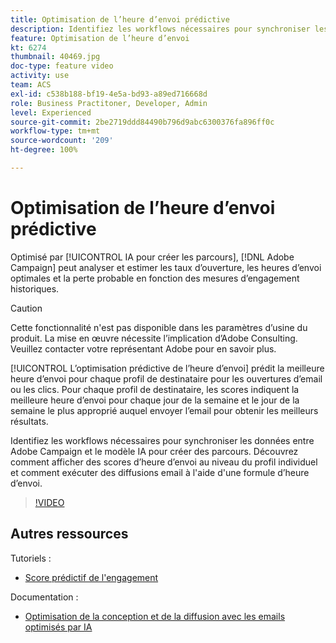 ```yaml
---
title: Optimisation de l’heure d’envoi prédictive
description: Identifiez les workflows nécessaires pour synchroniser les données entre Adobe Campaign et le modèle IA pour créer des parcours. Découvrez comment afficher des scores d’heure d’envoi au niveau du profil individuel et comment exécuter des diffusions email à l'aide d'une formule d’heure d’envoi.
feature: Optimisation de l’heure d’envoi
kt: 6274
thumbnail: 40469.jpg
doc-type: feature video
activity: use
team: ACS
exl-id: c538b188-bf19-4e5a-bd93-a89ed716668d
role: Business Practitoner, Developer, Admin
level: Experienced
source-git-commit: 2be2719ddd84490b796d9abc6300376fa896ff0c
workflow-type: tm+mt
source-wordcount: '209'
ht-degree: 100%

---
```


# Optimisation de l’heure d’envoi prédictive

Optimisé par [!UICONTROL IA pour créer les parcours], [!DNL Adobe Campaign] peut analyser et estimer les taux d’ouverture, les heures d’envoi optimales et la perte probable en fonction des mesures d’engagement historiques.

>[!CAUTION]
>Cette fonctionnalité n&#39;est pas disponible dans les paramètres d’usine du produit. La mise en œuvre nécessite l’implication d’Adobe Consulting. Veuillez contacter votre représentant Adobe pour en savoir plus.

[!UICONTROL L’optimisation prédictive de l’heure d’envoi] prédit la meilleure heure d’envoi pour chaque profil de destinataire pour les ouvertures d’email ou les clics. Pour chaque profil de destinataire, les scores indiquent la meilleure heure d’envoi pour chaque jour de la semaine et le jour de la semaine le plus approprié auquel envoyer l’email pour obtenir les meilleurs résultats.

Identifiez les workflows nécessaires pour synchroniser les données entre Adobe Campaign et le modèle IA pour créer des parcours. Découvrez comment afficher des scores d’heure d’envoi au niveau du profil individuel et comment exécuter des diffusions email à l&#39;aide d&#39;une formule d’heure d’envoi.

>[!VIDEO](https://video.tv.adobe.com/v/40469?quality=12)

## Autres ressources

Tutoriels :

* [Score prédictif de l&#39;engagement](predictive-engagement-scoring.md)

Documentation :

* [Optimisation de la conception et de la diffusion avec les emails optimisés par IA](https://docs.adobe.com/help/fr-FR/campaign-standard/using/testing-and-sending/preparing-and-testing-messages/predictive.html)
